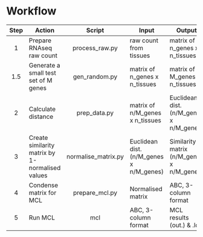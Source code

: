 # Workflow   

Step | Action | Script | Input | Output  
:---: | --- | :---: | --- | ---   
1 | Prepare RNAseq raw count | process_raw.py | raw count from tissues |  matrix of n_genes x n_tissues  
1.5 | Generate a small test set of M genes | gen_random.py | matrix of n_genes x n_tissues  | matrix of M_genes x n_tissues
2 | Calculate distance | prep_data.py | matrix of n/M_genes x n_tissues | Euclidean dist. (n/M_genes x n/M_genes)  
3 | Create similarity matrix by 1-normalised values | normalise_matrix.py | Euclidean dist. (n/M_genes x n/M_genes) | Similarity matrix (n/M_genes x n/M_genes)
4 | Condense matrix for MCL | prepare_mcl.py | Normalised matrix | ABC, 3-column format
5 | Run MCL | mcl | ABC, 3-column format | MCL results (out.) & .log  
